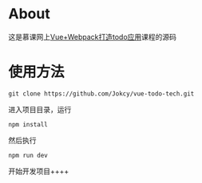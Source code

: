 ﻿# About
这是慕课网上[Vue+Webpack打造todo应用](https://www.imooc.com/learn/935)课程的源码

# 使用方法
```
git clone https://github.com/Jokcy/vue-todo-tech.git
```
进入项目目录，运行
```
npm install
```
然后执行
```
npm run dev
```
开始开发项目++++